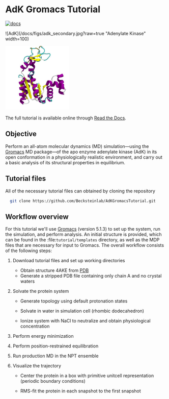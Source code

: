 AdK Gromacs Tutorial
====================

[![docs](https://readthedocs.org/projects/adkgromacstutorial/badge/)](https://readthedocs.org/projects/adkgromacstutorial)

![AdK](/docs/figs/adk_secondary.jpg?raw=true "Adenylate Kinase" width=100)

<img src="/docs/figs/adk_secondary.jpg" alt="Adenylate Kinase" width="200">

The full tutorial is available online through
[Read the Docs](http://adkgromacstutorial.readthedocs.io).

Objective
---------

Perform an all-atom molecular dynamics (MD) simulation—using the [Gromacs]
MD package—of the apo enzyme adenylate kinase (AdK) in its open conformation in
a physiologically realistic environment, and carry out a basic analysis of its
structural properties in equilibrium.


Tutorial files
--------------

All of the necessary tutorial files can obtained by cloning the repository

```bash
  git clone https://github.com/Becksteinlab/AdKGromacsTutorial.git
```


Workflow overview
-----------------

For this tutorial we'll use [Gromacs] (version 5.1.3) to set up the system, run
the simulation, and perform analysis. An initial structure is provided, which
can be found in the :file:`tutorial/templates` directory, as well as the MDP
files that are necessary for input to Gromacs. The overall workflow consists of
the following steps:

1. Download tutorial files and set up working directories

   - Obtain structure 4AKE from [PDB]
   - Generate a stripped PDB file containing only chain A and no crystal waters

2. Solvate the protein system

   - Generate topology using default protonation states

   - Solvate in water in simulation cell (rhombic dodecahedron)

   - Ionize system with NaCl to neutralize and obtain physiological concentration

3. Perform energy minimization

4. Perform position-restrained equilibration

5. Run production MD in the NPT ensemble

6. Visualize the trajectory

   - Center the protein in a box with primitive unitcell representation (periodic boundary conditions)

   - RMS-fit the protein in each snapshot to the first snapshot


[Gromacs]: http://www.gromacs.org
[PDB]: http://www.rcsb.org/pdb/home/home.do
